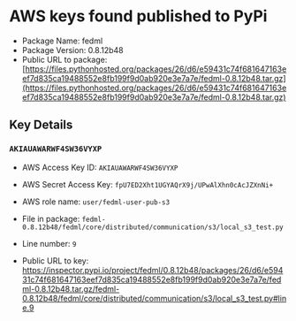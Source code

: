 # AWS keys found published to PyPi

* Package Name: fedml
* Package Version: 0.8.12b48
* Public URL to package: [https://files.pythonhosted.org/packages/26/d6/e59431c74f681647163eef7d835ca19488552e8fb199f9d0ab920e3e7a7e/fedml-0.8.12b48.tar.gz](https://files.pythonhosted.org/packages/26/d6/e59431c74f681647163eef7d835ca19488552e8fb199f9d0ab920e3e7a7e/fedml-0.8.12b48.tar.gz)

## Key Details

### `AKIAUAWARWF4SW36VYXP`

* AWS Access Key ID: `AKIAUAWARWF4SW36VYXP`
* AWS Secret Access Key: `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` 
* AWS role name: `user/fedml-user-pub-s3`
* File in package: `fedml-0.8.12b48/fedml/core/distributed/communication/s3/local_s3_test.py`
* Line number: `9`

* Public URL to key: https://inspector.pypi.io/project/fedml/0.8.12b48/packages/26/d6/e59431c74f681647163eef7d835ca19488552e8fb199f9d0ab920e3e7a7e/fedml-0.8.12b48.tar.gz/fedml-0.8.12b48/fedml/core/distributed/communication/s3/local_s3_test.py#line.9


